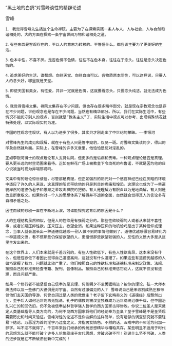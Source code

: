 “黑土地的白鸽”对雪峰谈性的精辟论述

雪峰


    1. 我觉得雪峰先生搞这个生命禅院，主要为了在探索实践一条人与人，人与社会，人与自然和谐相处的，大的方面在探索一条宇宙世间万物和谐相处之道。

    2.有些东西是客观存在的，不以人的意志为转移的。不管信什么，都应该主要为了更美好的生活。

    3.色本中性，不喜不厌。是否色情不色情，往往不在色本身，往往在于念头。往往是念头决定色情的。

    4.追求美好的生活，谁都想。向往天堂、向往自由可以。各物质原本同性，可以这样说，只要人人的念头好，哪里就是天堂。

    5.即使天国有美女，有性爱，并非一定就是色情，这就要看念头，只要念头纯洁，就无法成为色情。

    6.我觉得雪峰文集，禅院文集存在不少问题，但也存在很多精华部分。就是现在宗教观念也是存在不少问题，世俗观念也是存在不少问题，当然也有精华部分。所以，我们在实际生活中，有些情况不能死守别人的观点，否则就是“教条主义”了，实际生活中观点可以参考，出现特殊情况就特殊处理，以实际现实的为准。

    中国的性观念性现状，有人以为进步了很多，其实只才刚走出了中世纪的蒙昧。——李银河

    对雪峰先生的成见和误解，就在于有些人只是管中窥豹，仅见一斑。对雪峰文集读的少，得出的印象自然就片面。实际上，在雪峰的许多文章里，他恰恰是反对淫乱的。

    正如李银河博士的观点理论有人支持认同，但更多的是诟病和责难。一种观点理论是否是真理，要从更长远的时空范围来看待。正如在鲜花广场上被教皇下令烧死的布鲁诺，不就是因为他的日心说被当时视为异端邪说吗。

    文集中有的理论惊世骇俗，尽管那是真理，但正如强烈的阳光对一个感官神经已经在灰暗的环境中适应了许久的人来说，这真理的阳光带给他的只是刺目的疼痛和惶恐。这理论也成为了一些道貌岸然的道德伪君子和愚顽之辈攻击禅院的把柄。有人是理解力有限自以为是地曲解，有人则是故意断章取义。如果你对一个人的思想体系了解得并不透彻全面，自然就会觉得其人的言论多有自相矛盾之处。

    因性而致的悲剧一直在不断地上演，可谁能探究这背后的原因是什么？

    人的生理结构虽然相似，但是人的性欲是有强弱之分的。那些性欲较弱的人或者从来就不喜性事，或者长期压抑性欲，压来压去，欲望全消。如果这种压抑的动机恰巧是出于某种信仰或理念，当事人就会滋长出一种道德优越感——别人做不到的事情他做到了。道德优越感很容易转化为一种道德义愤，看不惯那些仍保留欲望的人，更憎恨那些欲望较强的人。反性的义愤大多是从这里生发出来的。

    在这个世界上，人们本来就是千差万别的，有些人性欲低下，有些人性欲高昂，这本来没有什么，但是性欲低下者因此觉得自己道德高尚，这就没有什么道理了。如果这些有道德优越感的人偏巧掌握了权力，问题就比较严重了。他们按照自己的性欲标准和道德标准来制定政策、法规，按照自己的标准来检查书籍、报刊、音像制品，按照自己的标准来惩罚别人，这就不仅没有道理，而且问题严重。

    如果一个修行者不能坚信自己信奉的是真理，何能朝夕不怠勇猛精进？按你的理论，弘一大师本焕法师以及一些佛门大德俱是对宇宙、自然有过激偏见的人？ 雪峰说自己是来收割成熟庄稼带领他们去天国的导游，何曾自诩过是人类的救世主？老子留下玄晦奥义的《道德经》后飘然出关，至于后人如何治世则再无指说。孔子的儒教则被汉皇独尊成为治世纲统沿袭千载，但中国治乱兴亡的轮回依旧。仍不免被信奉丛林哲学强人哲学的西方国家击得惨败。你说二位圣人是来奠定人类基础指导人类方向的，为何不见西方国家将他们的经论奉为圭臬？至于雪峰是不是圣贤现需要历史和时间来验证。雪峰对性的论述不是你曲解的这样简单，没有足够的调查研究就不要轻易下结论。万恶淫为首的淫字乃过度之义，非指男女情色。不然的话，五戒中的不邪淫为何加一邪字。叫不淫不就得了。千百年来我们继承的传统思想精华与糟粕共存，某些明显不适用于时代的思想怎么就不能打破？许多人伦惨剧缘于古代思想，非破必破不可！别说什么坚不可破，人类的进步就是在不断破旧创新中完成的！



